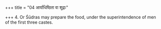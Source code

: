 +++
title = "04 आर्याधिष्ठिता वा शूद्राः"

+++
4. Or Śūdras may prepare the food, under the superintendence of men of the first three castes.
